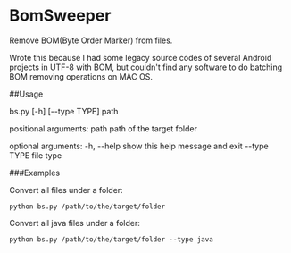 # BomSweeper
Remove BOM(Byte Order Marker) from files. 

Wrote this because I had some legacy source codes of several Android projects in UTF-8 with BOM, but couldn't find any software to do batching BOM removing operations on MAC OS.

##Usage

bs.py [-h] [--type TYPE] path

positional arguments:
  path         path of the target folder

optional arguments:
  -h, --help   show this help message and exit
  --type TYPE  file type

###Examples

Convert all files under a folder:

```python bs.py /path/to/the/target/folder```

Convert all java files under a folder:

```python bs.py /path/to/the/target/folder --type java```
